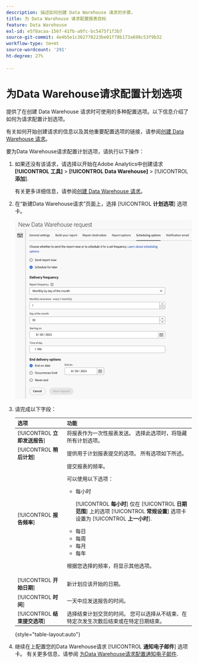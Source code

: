 ```yaml
---
description: 描述如何创建 Data Warehouse 请求的步骤。
title: 为 Data Warehouse 请求配置报表目标
feature: Data Warehouse
exl-id: e5f8acaa-156f-41fb-a0fc-bc5475f1f3b7
source-git-commit: 4e4b5e1c362778223be01f78b173a698c53f9b32
workflow-type: tm+mt
source-wordcount: '291'
ht-degree: 27%

---
```


# 为Data Warehouse请求配置计划选项

提供了在创建 Data Warehouse 请求时可使用的多种配置选项。以下信息介绍了如何为请求配置计划选项。

有关如何开始创建请求的信息以及其他重要配置选项的链接，请参阅[创建 Data Warehouse 请求](/help/export/data-warehouse/create-request/t-dw-create-request.md)。

要为Data Warehouse请求配置计划选项，请执行以下操作：

1. 如果还没有该请求，请选择以开始在Adobe Analytics中创建请求 **[!UICONTROL 工具]** > **[!UICONTROL Data Warehouse]** > [!UICONTROL **添加**].

   有关更多详细信息，请参阅[创建 Data Warehouse 请求](/help/export/data-warehouse/create-request/t-dw-create-request.md)。

1. 在“新建Data Warehouse请求”页面上，选择 [!UICONTROL **计划选项**] 选项卡。

   ![“报表目标”选项卡](assets/dw-scheduling-options.png) <!-- update screenshot -->

1. 请完成以下字段：

   | 选项 | 功能 |
   |---------|----------|
   | [!UICONTROL **立即发送报告**] | 将报表作为一次性报表发送。 选择此选项时，将隐藏所有计划选项。 |
   | [!UICONTROL **稍后计划**] | 提供用于计划报表提交的选项。 所有选项如下所述。 |
   | [!UICONTROL **报告频率**] | 提交报表的频率。 <p>可以使用以下选项：</p><ul><li>每小时</li><p>[!UICONTROL **每小时**] 仅在 [!UICONTROL **日期范围**] 上的选项 [!UICONTROL **常规设置**] 选项卡设置为 [!UICONTROL **上一小时**].</p><li>每日</li><li>每周</li><li>每月</li><li>每年</li></ul><p>根据您选择的频率，将显示其他选项。</p> |
   | [!UICONTROL **开始日期**] | 新计划应该开始的日期。 |
   | [!UICONTROL **时间**] | 一天中应发送报告的时间。 |
   | [!UICONTROL **结束提交选项**] | 选择结束计划交货的时间。 您可以选择从不结束、在特定次发生次数后结束或在特定日期结束。 |

   {style="table-layout:auto"}

1. 继续在上配置您的Data Warehouse请求 [!UICONTROL **通知电子邮件**] 选项卡。 有关更多信息，请参阅 [为Data Warehouse请求配置通知电子邮件](/help/export/data-warehouse/create-request/dw-request-email.md).
